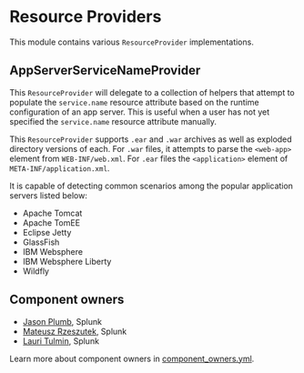 
# Resource Providers

This module contains various `ResourceProvider` implementations.

## AppServerServiceNameProvider

This `ResourceProvider` will delegate to a collection of helpers that attempt
to populate the `service.name` resource attribute based on the runtime configuration
of an app server. This is useful when a user has not yet specified the `service.name`
resource attribute manually.

This `ResourceProvider` supports `.ear` and `.war` archives as well as exploded directory
versions of each. For `.war` files, it attempts to parse the `<web-app>` element
from `WEB-INF/web.xml`. For `.ear` files the `<application>` element of `META-INF/application.xml`.

It is capable of detecting common scenarios among the popular application servers listed below:

* Apache Tomcat
* Apache TomEE
* Eclipse Jetty
* GlassFish
* IBM Websphere
* IBM Websphere Liberty
* Wildfly

## Component owners

- [Jason Plumb](https://github.com/breedx-splk), Splunk
- [Mateusz Rzeszutek](https://github.com/mateuszrzeszutek), Splunk
- [Lauri Tulmin](https://github.com/laurit), Splunk

Learn more about component owners in [component_owners.yml](../.github/component_owners.yml).

